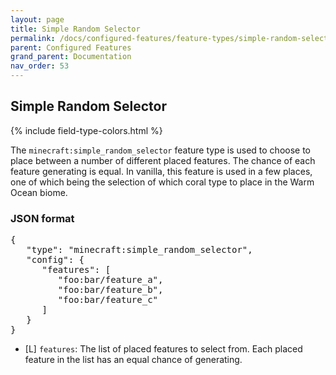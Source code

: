 ```yaml
---
layout: page
title: Simple Random Selector
permalink: /docs/configured-features/feature-types/simple-random-selector/
parent: Configured Features
grand_parent: Documentation
nav_order: 53
---
```


## Simple Random Selector

<head>
    {% include field-type-colors.html %}
</head>

The `minecraft:simple_random_selector` feature type is used to choose to place between a number of different placed features. The chance of each feature generating is equal. In vanilla, this feature is used in a few places, one of which being the selection of which coral type to place in the Warm Ocean biome.

### JSON format

<pre>
{
   "type": "minecraft:simple_random_selector",
   "config": {
      "features": [
         "foo:bar/feature_a",
         "foo:bar/feature_b",
         "foo:bar/feature_c"
      ]
   }
}
</pre>

* <span list>[L]</span> `features`: The list of placed features to select from. Each placed feature in the list has an equal chance of generating.